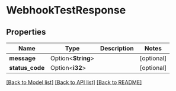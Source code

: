 # WebhookTestResponse

## Properties

Name | Type | Description | Notes
------------ | ------------- | ------------- | -------------
**message** | Option<**String**> |  | [optional]
**status_code** | Option<**i32**> |  | [optional]

[[Back to Model list]](../README#documentation-for-models) [[Back to API list]](../README#documentation-for-api-endpoints) [[Back to README]](../README)


